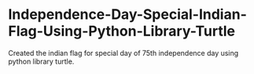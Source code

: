 # Independence-Day-Special-Indian-Flag-Using-Python-Library-Turtle
Created the indian flag for special day of 75th independence day using python library turtle. 
